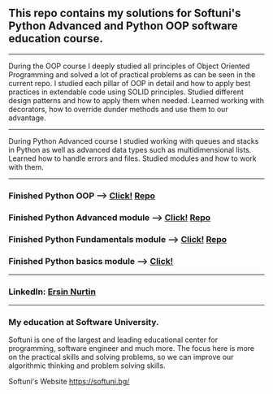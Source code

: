## This repo contains my solutions for Softuni's Python Advanced and Python OOP software education course.
-----------------------
During the OOP course I deeply studied all principles of Object Oriented Programming and solved a lot of practical problems as can be seen in the current repo. I studied each pillar of OOP in detail and how to apply best practices in extendable code using SOLID principles. Studied different design patterns and how to apply them when needed. Learned working with decorators, how to override dunder methods and use them to our advantage.

-----------------------

During Python Advanced course I studied working with queues and stacks in Python as well as advanced data types such as multidimensional lists. Learned how to handle errors and files. Studied modules and how to work with them.


-----------------------
### Finished Python OOP --> [Click!](https://softuni.bg/certificates/details/168059/5855d4f1"Certificate") [Repo](https://github.com/e-nurtin/python_advanced_softuni/tree/main/python_oop)
### Finished Python Advanced module --> [Click!](https://softuni.bg/certificates/details/159395/5c6f18e9"Certificate")  [Repo](https://github.com/e-nurtin/python_advanced_softuni/tree/main/python_advanced)
### Finished Python Fundamentals module --> [Click!](https://softuni.bg/certificates/details/148882/57f2c6d9 "Certificate") [Repo](https://github.com/e-nurtin/SoftUni)
### Finished Python basics module --> [Click!](https://softuni.bg/certificates/details/140420/bd982123 "Certificate")

-----------------------
### LinkedIn: [Ersin Nurtin](https://www.linkedin.com/in/ersin-nurtin-6ab7528a/)

-----------------------
### My education at Software University. 

Softuni is one of the largest and leading educational center for programming, software engineer and much more. The focus here is more on the practical skills and solving problems, so we can improve our algorithmic thinking and problem solving skills.

Softuni's Website <https://softuni.bg/>

